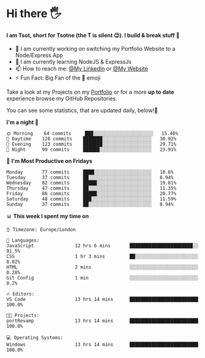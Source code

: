 # Hi there :raised_hand_with_fingers_splayed:
#### I am Tsot, short for Tsotne (the T is silent :wink:). I build & break stuff :space_invader:
- :telescope: I am currently working on switching my Portfolio Website to a Node/Express App
- :seedling: I am currently learning NodeJS & ExpressJs
- :mailbox: How to reach me: [@My LinkedIn](https://www.linkedin.com/in/tsotne-gvadzabia/) or [@My Website](https://tsotnegvadzabia.me/contact)
- :zap: Fun Fact: Big Fan of the :space_invader: emoji

Take a look at my Projects on my [Portfolio](https://tsotnegvadzabia.me/) or for a more **up to date** experience browse my GitHub Repositories.

You can see some statistics, that are updated daily, below!:space_invader:
<!--START_SECTION:waka-->
**I'm a night 🦉** 

```text
🌞 Morning    64 commits     ███░░░░░░░░░░░░░░░░░░░░░░   15.46% 
🌆 Daytime    128 commits    ███████░░░░░░░░░░░░░░░░░░   30.92% 
🌃 Evening    123 commits    ███████░░░░░░░░░░░░░░░░░░   29.71% 
🌙 Night      99 commits     ██████░░░░░░░░░░░░░░░░░░░   23.91%

```
📅 **I'm Most Productive on Fridays** 

```text
Monday       77 commits     ████░░░░░░░░░░░░░░░░░░░░░   18.6% 
Tuesday      37 commits     ██░░░░░░░░░░░░░░░░░░░░░░░   8.94% 
Wednesday    82 commits     █████░░░░░░░░░░░░░░░░░░░░   19.81% 
Thursday     47 commits     ██░░░░░░░░░░░░░░░░░░░░░░░   11.35% 
Friday       86 commits     █████░░░░░░░░░░░░░░░░░░░░   20.77% 
Saturday     48 commits     ███░░░░░░░░░░░░░░░░░░░░░░   11.59% 
Sunday       37 commits     ██░░░░░░░░░░░░░░░░░░░░░░░   8.94%

```


📊 **This week I spent my time on** 

```text
⌚︎ Timezone: Europe/London

💬 Languages: 
JavaScript               12 hrs 6 mins       ███████████████████████░░   91.5% 
CSS                      1 hr 3 mins         ██░░░░░░░░░░░░░░░░░░░░░░░   8.02% 
HTML                     2 mins              ░░░░░░░░░░░░░░░░░░░░░░░░░   0.28% 
Git Config               1 min               ░░░░░░░░░░░░░░░░░░░░░░░░░   0.2%

🔥 Editors: 
VS Code                  13 hrs 14 mins      █████████████████████████   100.0%

🐱‍💻 Projects: 
portRevamp               13 hrs 14 mins      █████████████████████████   100.0%

💻 Operating Systems: 
Windows                  13 hrs 14 mins      █████████████████████████   100.0%

```


<!--END_SECTION:waka-->
